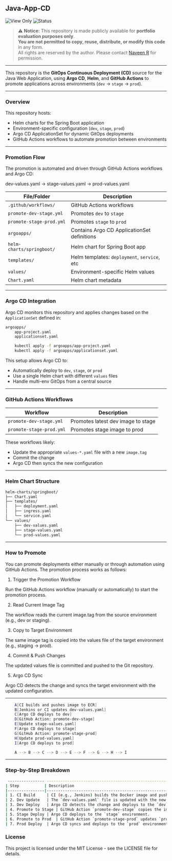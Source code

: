 ## Java-App-CD

![View Only](https://img.shields.io/badge/license-view--only-red)
![Status](https://img.shields.io/badge/usage-portfolio%20only-blue)

> ⚠️ **Notice:** This repository is made publicly available for **portfolio evaluation purposes only**.  
> **You are not permitted to copy, reuse, distribute, or modify this code** in any form.  
> All rights are reserved by the author. Please contact [Naveen R](naveenramlu28@gmail.com) for permission.

---

This repository is the **GitOps Continuous Deployment (CD)** source for the Java Web Application, using **Argo CD**, **Helm**, and **GitHub Actions** to promote applications across environments (`dev` → `stage` → `prod`).

---

### Overview

This repository hosts:

- Helm charts for the Spring Boot application
- Environment-specific configuration (`dev`, `stage`, `prod`)
- Argo CD ApplicationSet for dynamic GitOps deployments
- GitHub Actions workflows to automate promotion between environments

---

### Promotion Flow

The promotion is automated and driven through GitHub Actions workflows and Argo CD:

dev-values.yaml → stage-values.yaml → prod-values.yaml


| File/Folder                     | Description                                  |
|--------------------------------|----------------------------------------------|
| `.github/workflows/`           | GitHub Actions workflows                     |
| `promote-dev-stage.yml`        | Promotes `dev` to `stage`                    |
| `promote-stage-prod.yml`       | Promotes `stage` to `prod`                   |
| `argoapps/`                    | Contains Argo CD ApplicationSet definitions  |
| `helm-charts/springboot/`      | Helm chart for Spring Boot app               |
| `templates/`                   | Helm templates: `deployment`, `service`, etc |
| `values/`                      | Environment-specific Helm values             |
| `Chart.yaml`                   | Helm chart metadata                          |

---

### Argo CD Integration

Argo CD monitors this repository and applies changes based on the `ApplicationSet` defined in:

```bash 
argoapps/
    app-project.yaml
    applicationset.yaml
```

```bash 
    kubectl apply -f argoapps/app-project.yaml 
    kubectl apply -f argoapps/applicationset.yaml
```

This setup allows Argo CD to:

- Automatically deploy to `dev`, `stage`, or `prod`
- Use a single Helm chart with different `values` files
- Handle multi-env GitOps from a central source

---

### GitHub Actions Workflows

| Workflow                     | Description                        |
|-----------------------------|------------------------------------|
| `promote-dev-stage.yml`     | Promotes latest dev image to stage |
| `promote-stage-prod.yml`    | Promotes stage image to prod       |

These workflows likely:
- Update the appropriate `values-*.yaml` file with a new `image.tag`
- Commit the change
- Argo CD then syncs the new configuration

---

### Helm Chart Structure

```bash
helm-charts/springboot/
├── Chart.yaml
├── templates/
│   ├── deployment.yaml
│   ├── ingress.yaml
│   └── service.yaml
└── values/
    ├── dev-values.yaml
    ├── stage-values.yaml
    └── prod-values.yaml
```

---
### How to Promote

You can promote deployments either manually or through automation using GitHub Actions. The promotion process works as follows:

1. Trigger the Promotion Workflow

Run the GitHub Actions workflow (manually or automatically) to start the promotion process.

2. Read Current Image Tag

The workflow reads the current image.tag from the source environment (e.g., dev or staging).

3. Copy to Target Environment

The same image tag is copied into the values file of the target environment (e.g., staging → prod).

4. Commit & Push Changes

The updated values file is committed and pushed to the Git repository.

5. Argo CD Sync

Argo CD detects the change and syncs the target environment with the updated configuration.

---
```bash 
    A[CI builds and pushes image to ECR]
    B[Jenkins or CI updates dev-values.yaml]
    C[Argo CD deploys to dev]
    D[GitHub Action: promote-dev-stage]
    E[Update stage-values.yaml]
    F[Argo CD deploys to stage]
    G[GitHub Action: promote-stage-prod]
    H[Update prod-values.yaml]
    I[Argo CD deploys to prod]

    A --> B --> C --> D --> E --> F --> G --> H --> I
```
---

### Step-by-Step Breakdown

```bash 
 ---------------- ---------------------------------------------------------------------------
| Step           | Description                                                               |
|----------------|---------------------------------------------------------------------------|
| 1. CI Build     | CI (e.g., Jenkins) builds the Docker image and pushes it to Amazon ECR.   |
| 2. Dev Update   | The `dev-values.yaml` file is updated with the new `image.tag`.           |
| 3. Dev Deploy   | Argo CD detects the change and deploys to the `dev` environment.          |
| 4. Promote to Stage | GitHub Action `promote-dev-stage` copies the image tag to `stage-values.yaml`. |
| 5. Stage Deploy | Argo CD deploys to the `stage` environment.                               |
| 6. Promote to Prod  | GitHub Action `promote-stage-prod` updates `prod-values.yaml`.            |
| 7. Prod Deploy  | Argo CD syncs and deploys to the `prod` environment.                      |

```
### License
This project is licensed under the MIT License - see the LICENSE file for details.

```